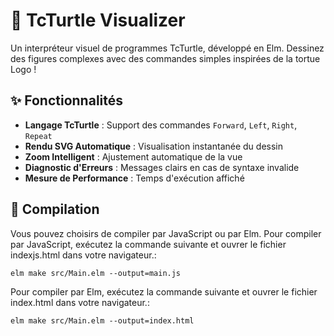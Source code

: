 # 🐢 TcTurtle Visualizer

Un interpréteur visuel de programmes TcTurtle, développé en Elm. Dessinez des figures complexes avec des commandes simples inspirées de la tortue Logo !

## ✨ Fonctionnalités

- **Langage TcTurtle** : Support des commandes `Forward`, `Left`, `Right`, `Repeat`
- **Rendu SVG Automatique** : Visualisation instantanée du dessin
- **Zoom Intelligent** : Ajustement automatique de la vue
- **Diagnostic d'Erreurs** : Messages clairs en cas de syntaxe invalide
- **Mesure de Performance** : Temps d'exécution affiché

## 🚀 Compilation

Vous pouvez choisirs de compiler par JavaScript ou par Elm.
Pour compiler par JavaScript, exécutez la commande suivante et ouvrer le fichier indexjs.html dans votre navigateur.:

```elm make src/Main.elm --output=main.js```

Pour compiler par Elm, exécutez la commande suivante et ouvrer le fichier index.html dans votre navigateur.:

```elm make src/Main.elm --output=index.html```
